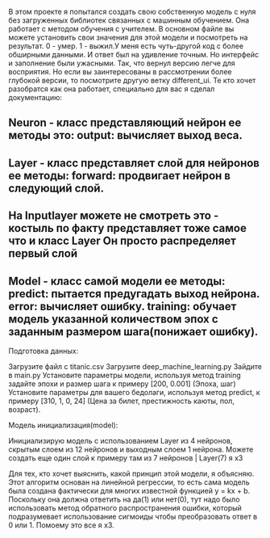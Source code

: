 В этом проекте я попытался создать свою собственную модель с нуля без загруженных библиотек связанных с машинным обучением. Она работает с методом обучения с учителем. В основном файле вы можете установить свои значения для этой модели и посмотреть на результат. 0 - умер. 1 - выжил.У меня есть чуть-другой код с более обширными данными. И ответ был на удивление точным. Но интерфейс и заполнение были ужасными. Так, что вернул версию легче для восприятия. Но если вы заинтересованы в рассмотрении более глубокой версии, то посмотрите другую ветку different_ui. 
Те кто хочет разобратся как она работает, специально для вас я сделал документацию:

Neuron - класс представляющий нейрон
ее методы это:
 output: вычисляет выход веса.
------------------------------------------------------------------------------------
Layer - класс представляет слой для нейронов
ее методы:
 forward: продвигает нейрон в следующий слой.
------------------------------------------------------------------------------------
На Inputlayer можете не смотреть это - костыль по факту представляет тоже самое что и класс Layer
Он просто распределяет первый слой 
------------------------------------------------------------------------------------
Model - класс самой модели
ее методы:
 predict: пытается предугадать выход нейрона.
 error: вычисляет ошибку.
 training: обучает модель указанной количеством эпох с заданным размером шага(понижает ошибку).
------------------------------------------------------------------------------------
Подготовка данных:

Загрузите файл с titanic.csv
Загрузите deep_machine_learning.py
Зайдите в main.py
Установите параметры модели, используя метод training задайте эпохи и размер шага к примеру [200, 0.001] (Эпоха, шаг)
Установите параметры для вашего бедолаги, используя метод predict, к примеру [310, 1, 0, 24] (Цена за билет, престижность каюты, пол, возраст).
 

Модель инициализация(model):

Инициализирую модель с использованием Layer из 4 нейронов, скрытым слоем из 12 нейронов и выходным слоем 1 нейрона. Можете создать еще один слой к примеру там из 7 нейронов | Layer(7) я х3


Для тех, кто хочет выяснить, какой принцип этой модели, я объясняю.  Этот алгоритм основан на линейной регрессии, то есть сама модель была создана фактически для многих известной функцией y = kx + b. Поскольку она должна ответить на да(1) или нет(0), тут надо было использовать метод обратного распространения ошибки, который подразумевает использование сигмоиды чтобы преобразовать ответ в 0 или 1. Помоему это все я х3.


